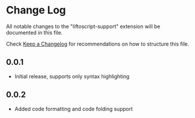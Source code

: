 # Change Log

All notable changes to the "liftoscript-support" extension will be documented in this file.

Check [Keep a Changelog](http://keepachangelog.com/) for recommendations on how to structure this file.

## 0.0.1

- Initial release, supports only syntax highlighting

## 0.0.2

- Added code formatting and code folding support
